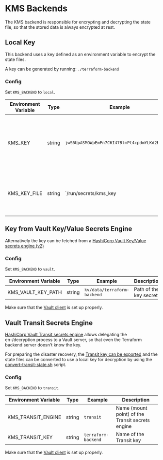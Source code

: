 # KMS Backends

The KMS backend is responsible for encrypting and decrypting the state file, so that the stored data is always encrypted at rest.

## Local Key

This backend uses a key defined as an environment variable to encrypt the state files.

A key can be generated by running: `./terraform-backend`

### Config
Set `KMS_BACKEND` to `local`.

| Environment Variable | Type   | Example                                        | Description                                                                                 |
|----------------------|--------|------------------------------------------------|---------------------------------------------------------------------------------------------|
| KMS_KEY              | string | `jwS6UpASMOWpEmFn7C6I47BlmPt4cpdmYLKd2E7a4Zk=` | If local KMS is enabled, but no key is defined, the server will generate a new one and exit |
| KMS_KEY_FILE         | string | `/run/secrets/kms_key                          | file containing the value for KMS_KEY, will take precedence                                 |

## Key from Vault Key/Value Secrets Engine

Alternatively the key can be fetched from a [HashiCorp Vault Key/Value secrets engine (v2)](https://www.vaultproject.io/docs/secrets/kv/kv-v2)

### Config
Set `KMS_BACKEND` to `vault`.

| Environment Variable | Type   | Example                     | Description            |
|----------------------|--------|-----------------------------|------------------------|
| KMS_VAULT_KEY_PATH   | string | `kv/data/terraform-backend` | Path of the key secret |

Make sure that the [Vault client](clients.md#vault-client) is set up properly.

## Vault Transit Secrets Engine

[HashiCorp Vault Transit secrets engine](https://www.vaultproject.io/docs/secrets/transit) allows delegating the en-/decryption process to a Vault server, so that even the Terraform backend server doesn't know the key.

For preparing the disaster recovery, the [Transit key can be exported](https://www.vaultproject.io/api-docs/secret/transit#export-key) and the state files can be converted to use a local key for decryption by using the [convert-transit-state.sh](../scripts/convert-transit-state.sh) script.

### Config
Set `KMS_BACKEND` to `transit`.

| Environment Variable | Type   | Example             | Description                                      |
|----------------------|--------|---------------------|--------------------------------------------------|
| KMS_TRANSIT_ENGINE   | string | `transit`           | Name (mount point) of the Transit secrets engine |
| KMS_TRANSIT_KEY      | string | `terraform-backend` | Name of the Transit key                          |

Make sure that the [Vault client](clients.md#vault-client) is set up properly.

